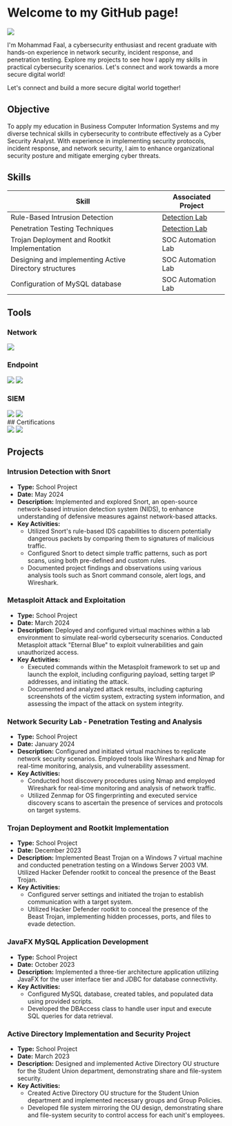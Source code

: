 # Welcome to my GitHub page!
<a href="https://linkedin.com"><img src="https://img.shields.io/badge/-LinkedIn-0072b1?&style=for-the-badge&logo=linkedin&logoColor=white" /></a>

I'm Mohammad Faal, a cybersecurity enthusiast and recent graduate with hands-on experience in network security, incident response, and penetration testing. Explore my projects to see how I apply my skills in practical cybersecurity scenarios. Let's connect and work towards a more secure digital world!

Let's connect and build a more secure digital world together!

## Objective

To apply my education in Business Computer Information Systems and my diverse technical skills in cybersecurity to contribute effectively as a Cyber Security Analyst. With experience in implementing security protocols, incident response, and network security, I aim to enhance organizational security posture and mitigate emerging cyber threats.

## Skills


| Skill                                         | Associated Project         |
|-----------------------------------------------|----------------------------|
| Rule-Based Intrusion Detection                | <a href="https://google.com">Detection Lab</a>|
| Penetration Testing Techniques                | <a href="https://google.com">Detection Lab</a>|
| Trojan Deployment and Rootkit Implementation  | SOC Automation Lab|
| Designing and implementing Active Directory structures  | SOC Automation Lab|
| Configuration of MySQL database               | SOC Automation Lab|


## Tools
### Network
<div>
    <img src="https://img.shields.io/badge/-Wireshark-1679A7?&style=for-the-badge&logo=Wireshark&logoColor=white" />

</div>

### Endpoint
<div>
    <img src="https://img.shields.io/badge/-Microsoft_Defender_for_Endpoint-00A4EF?&style=for-the-badge&logo=Microsoft&logoColor=white" />
    <img src="https://img.shields.io/badge/-Velociraptor-4B275F?&style=for-the-badge&logo=Velociraptor&logoColor=white" />
</div>

### SIEM
<div>
    <img src="https://img.shields.io/badge/-Microsoft_Sentinel-0078D4?&style=for-the-badge&logo=Microsoft&logoColor=white" />
    <img src="https://img.shields.io/badge/-Splunk-000000?&style=for-the-badge&logo=Splunk&logoColor=white" />
</div>
## Certifications
<div>
<img src="https://img.shields.io/badge/-Security%2B-FF0000?&style=for-the-badge&logo=CompTIA&logoColor=white" />
<img src="https://img.shields.io/badge/-Network%2B-007ACC?&style=for-the-badge&logo=CompTIA&logoColor=white" />

</div>

## Projects


### Intrusion Detection with Snort
- **Type:** School Project
- **Date:** May 2024
- **Description:** Implemented and explored Snort, an open-source network-based intrusion detection system (NIDS), to enhance understanding of defensive measures against network-based attacks.
- **Key Activities:**
  - Utilized Snort's rule-based IDS capabilities to discern potentially dangerous packets by comparing them to signatures of malicious traffic.
  - Configured Snort to detect simple traffic patterns, such as port scans, using both pre-defined and custom rules.
  - Documented project findings and observations using various analysis tools such as Snort command console, alert logs, and Wireshark.
</div>

### Metasploit Attack and Exploitation
- **Type:** School Project
- **Date:** March 2024
- **Description:** Deployed and configured virtual machines within a lab environment to simulate real-world cybersecurity scenarios. Conducted Metasploit attack "Eternal Blue" to exploit vulnerabilities and gain unauthorized access.
- **Key Activities:**
  - Executed commands within the Metasploit framework to set up and launch the exploit, including configuring payload, setting target IP addresses, and initiating the attack.
  - Documented and analyzed attack results, including capturing screenshots of the victim system, extracting system information, and assessing the impact of the attack on system integrity.
</div>

### Network Security Lab - Penetration Testing and Analysis
- **Type:** School Project
- **Date:** January 2024
- **Description:** Configured and initiated virtual machines to replicate network security scenarios. Employed tools like Wireshark and Nmap for real-time monitoring, analysis, and vulnerability assessment.
- **Key Activities:**
  - Conducted host discovery procedures using Nmap and employed Wireshark for real-time monitoring and analysis of network traffic.
  - Utilized Zenmap for OS fingerprinting and executed service discovery scans to ascertain the presence of services and protocols on target systems.
</div>

### Trojan Deployment and Rootkit Implementation
- **Type:** School Project
- **Date:** December 2023
- **Description:** Implemented Beast Trojan on a Windows 7 virtual machine and conducted penetration testing on a Windows Server 2003 VM. Utilized Hacker Defender rootkit to conceal the presence of the Beast Trojan.
- **Key Activities:**
  - Configured server settings and initiated the trojan to establish communication with a target system.
  - Utilized Hacker Defender rootkit to conceal the presence of the Beast Trojan, implementing hidden processes, ports, and files to evade detection.
</div>

### JavaFX MySQL Application Development
- **Type:** School Project
- **Date:** October 2023
- **Description:** Implemented a three-tier architecture application utilizing JavaFX for the user interface tier and JDBC for database connectivity.
- **Key Activities:**
  - Configured MySQL database, created tables, and populated data using provided scripts.
  - Developed the DBAccess class to handle user input and execute SQL queries for data retrieval.
</div>

### Active Directory Implementation and Security Project
- **Type:** School Project
- **Date:** March 2023
- **Description:** Designed and implemented Active Directory OU structure for the Student Union department, demonstrating share and file-system security.
- **Key Activities:**
  - Created Active Directory OU structure for the Student Union department and implemented necessary groups and Group Policies.
  - Developed file system mirroring the OU design, demonstrating share and file-system security to control access for each unit's employees.
</div>

